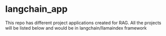 # langchain_app
This repo has different project applications created for RAG. All the projects will be listed below and would be in langchain/llamaindex framework
